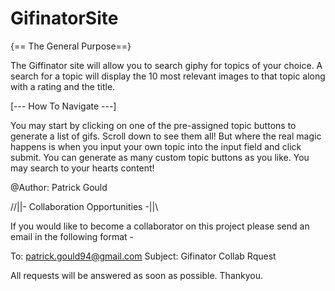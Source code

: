 # GifinatorSite

{== The General Purpose==}

  The Giffinator site will allow you to search giphy for topics of your choice. A search for a topic will display the 10 most relevant 
images to that topic along with a rating and the title.

[--- How To Navigate ---]

  You may start by clicking on one of the pre-assigned topic buttons to generate a list of gifs. Scroll down to see them all!
  But where the real magic happens is when you input your own topic into the input field and click submit. You can generate 
  as many custom topic buttons as you like. You may search to your hearts content!


@Author: Patrick Gould

//||- Collaboration Opportunities -||\\

If you would like to become a collaborator on this project please send an email in the following format -

To: patrick.gould94@gmail.com
Subject: Gifinator Collab Rquest

All requests will be answered as soon as possible. Thankyou.



